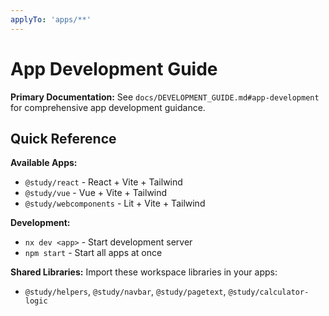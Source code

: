 ```yaml
---
applyTo: 'apps/**'
---
```


# App Development Guide

**Primary Documentation:** See `docs/DEVELOPMENT_GUIDE.md#app-development` for comprehensive app development guidance.

## Quick Reference

**Available Apps:**
- `@study/react` - React + Vite + Tailwind
- `@study/vue` - Vue + Vite + Tailwind
- `@study/webcomponents` - Lit + Vite + Tailwind

**Development:**
- `nx dev <app>` - Start development server
- `npm start` - Start all apps at once

**Shared Libraries:** Import these workspace libraries in your apps:
- `@study/helpers`, `@study/navbar`, `@study/pagetext`, `@study/calculator-logic`
